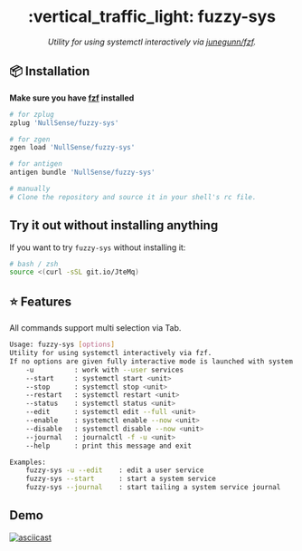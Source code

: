 <h1 align="center">:vertical_traffic_light: fuzzy-sys</h1>
<p align="center">
    <em>Utility for using systemctl interactively via <a href="https://github.com/junegunn/fzf">junegunn/fzf</a>.</em>
</p>

## :package: Installation

**Make sure you have [fzf](https://github.com/junegunn/fzf) installed**

```zsh
# for zplug
zplug 'NullSense/fuzzy-sys'

# for zgen
zgen load 'NullSense/fuzzy-sys'

# for antigen
antigen bundle 'NullSense/fuzzy-sys'

# manually
# Clone the repository and source it in your shell's rc file.
```

## Try it out without installing anything

If you want to try `fuzzy-sys` without installing it:

```bash
# bash / zsh
source <(curl -sSL git.io/JteMq)
```

## :star: Features

All commands support multi selection via Tab.

```bash
Usage: fuzzy-sys [options]
Utility for using systemctl interactively via fzf.
If no options are given fully interactive mode is launched with system service units being used.
    -u          : work with --user services
    --start     : systemctl start <unit>
    --stop      : systemctl stop <unit>
    --restart   : systemctl restart <unit>
    --status    : systemctl status <unit>
    --edit      : systemctl edit --full <unit>
    --enable    : systemctl enable --now <unit>
    --disable   : systemctl disable --now <unit>
    --journal   : journalctl -f -u <unit> 
    --help      : print this message and exit

Examples:
    fuzzy-sys -u --edit    : edit a user service
    fuzzy-sys --start      : start a system service
    fuzzy-sys --journal    : start tailing a system service journal
```

## Demo

[![asciicast](https://asciinema.org/a/390806.svg)](https://asciinema.org/a/390806)
